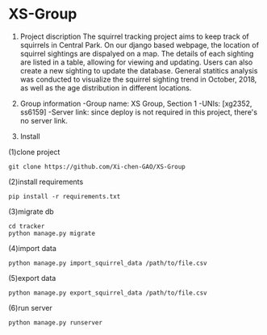 # XS-Group

1. Project discription
The squirrel tracking project aims to keep track of squirrels in Central Park. 
On our django based webpage, the location of squirrel sightings are dispalyed on a map. The details of each sighting are listed in a table, allowing for viewing and updating. Users can also create a new sighting to update the database. General statitics analysis was conducted to visualize the squirrel sighting trend in October, 2018, as well as the age distribution in different locations.

2. Group information
  -Group name: XS Group, Section 1
  -UNIs: [xg2352, ss6159]
  -Server link: since deploy is not required in this project, there's no server link.

3. Install

  (1)clone project

  ```shell
  git clone https://github.com/Xi-chen-GAO/XS-Group
  ```

  (2)install requirements

  ```shell
  pip install -r requirements.txt
  ```

  (3)migrate db

  ```shell
  cd tracker
  python manage.py migrate
  ```

  (4)import data

  ```shell
  python manage.py import_squirrel_data /path/to/file.csv
  ```

  (5)export data

  ```shell
  python manage.py export_squirrel_data /path/to/file.csv
  ```

  (6)run server

  ```shell
  python manage.py runserver
  ```

  

